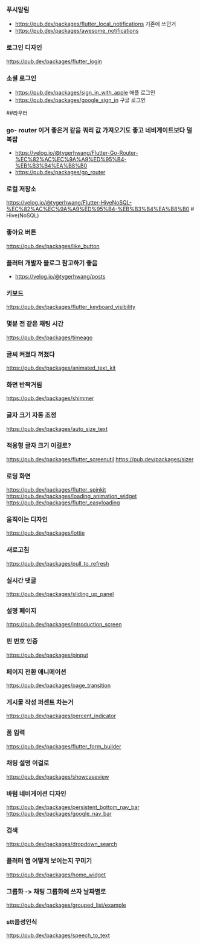 ### 푸시알림
- https://pub.dev/packages/flutter_local_notifications  기존에 쓰던거
- https://pub.dev/packages/awesome_notifications  

### 로그인 디자인 
https://pub.dev/packages/flutter_login
### 소셜 로그인
- https://pub.dev/packages/sign_in_with_apple 애플 로그인
-  https://pub.dev/packages/google_sign_in 구글 로그인

##라우터
### go- router 이거 좋은거 같음 쿼리 값 가져오기도 좋고 네비게이트보다 덜 복잡
- https://velog.io/@tygerhwang/Flutter-Go-Router-%EC%82%AC%EC%9A%A9%ED%95%B4-%EB%B3%B4%EA%B8%B0
- https://pub.dev/packages/go_router


### 로컬 저장소
https://velog.io/@tygerhwang/Flutter-HiveNoSQL-%EC%82%AC%EC%9A%A9%ED%95%B4-%EB%B3%B4%EA%B8%B0  # Hive(NoSQL)

### 좋아요 버튼
https://pub.dev/packages/like_button
###  플러터 개발자 블로그 참고하기 좋음
- https://velog.io/@tygerhwang/posts
### 키보드
https://pub.dev/packages/flutter_keyboard_visibility

### 몇분 전 같은 채팅 시간 
https://pub.dev/packages/timeago

### 글씨 켜졌다 꺼졌다
https://pub.dev/packages/animated_text_kit

### 화면 반짝거림
https://pub.dev/packages/shimmer

### 글자 크기 자동 조정
https://pub.dev/packages/auto_size_text

### 적응형 글자 크기 이걸로?
https://pub.dev/packages/flutter_screenutil
		https://pub.dev/packages/sizer

### 로딩 화면
https://pub.dev/packages/flutter_spinkit
https://pub.dev/packages/loading_animation_widget
https://pub.dev/packages/flutter_easyloading
### 움직이는 디자인 
https://pub.dev/packages/lottie

### 새로고침
https://pub.dev/packages/pull_to_refresh

### 실시간 댓글
https://pub.dev/packages/sliding_up_panel

### 설명 페이지
https://pub.dev/packages/introduction_screen

### 핀 번호 인증
https://pub.dev/packages/pinput

### 페이지 전환 애니메이션
https://pub.dev/packages/page_transition
### 게시물 작성 퍼센트 차는거
https://pub.dev/packages/percent_indicator

### 폼 입력
https://pub.dev/packages/flutter_form_builder

### 채팅 설명 이걸로
https://pub.dev/packages/showcaseview

### 바텀 네비게이션 디자인
https://pub.dev/packages/persistent_bottom_nav_bar
https://pub.dev/packages/google_nav_bar

### 검색
 https://pub.dev/packages/dropdown_search
### 플러터 앱 어떻게 보이는지 꾸미기
https://pub.dev/packages/home_widget

### 그룹화 -> 채팅 그룹화에 쓰자 날짜별로
https://pub.dev/packages/grouped_list/example

### stt음성인식
https://pub.dev/packages/speech_to_text